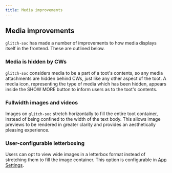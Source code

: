 ```yaml
---
title: Media improvements
---
```


##  Media improvements  ##

`glitch-soc` has made a number of improvements to how media displays itself in the frontend.
These are outlined below.

###  Media is hidden by CWs

`glitch-soc` considers media to be a part of a toot's contents, so any media attachments are hidden behind CWs, just like any other aspect of the toot.
A media icon, representing the type of media which has been hidden, appears inside the SHOW MORE button to inform users as to the toot's contents.

###  Fullwidth images and videos

Images on `glitch-soc` stretch horizontally to fill the entire toot container, instead of being confined to the width of the text body.
This allows image previews to be rendered in greater clarity and provides an aesthetically pleasing experience.

###  User-configurable letterboxing

Users can opt to view wide images in a letterbox format instead of stretching them to fill the image container.
This option is configurable in [App Settings](../app-settings/).
